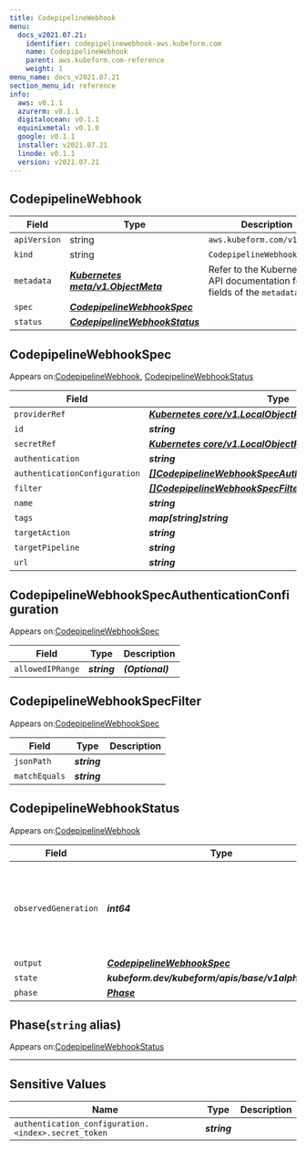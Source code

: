 ```yaml
---
title: CodepipelineWebhook
menu:
  docs_v2021.07.21:
    identifier: codepipelinewebhook-aws.kubeform.com
    name: CodepipelineWebhook
    parent: aws.kubeform.com-reference
    weight: 1
menu_name: docs_v2021.07.21
section_menu_id: reference
info:
  aws: v0.1.1
  azurerm: v0.1.1
  digitalocean: v0.1.1
  equinixmetal: v0.1.0
  google: v0.1.1
  installer: v2021.07.21
  linode: v0.1.1
  version: v2021.07.21
---
```


## CodepipelineWebhook
| Field | Type | Description |
| ------ | ----- | ----------- |
| `apiVersion` | string | `aws.kubeform.com/v1alpha1` |
|    `kind` | string | `CodepipelineWebhook` |
| `metadata` | ***[Kubernetes meta/v1.ObjectMeta](https://v1-18.docs.kubernetes.io/docs/reference/generated/kubernetes-api/v1.18/#objectmeta-v1-meta)***|Refer to the Kubernetes API documentation for the fields of the `metadata` field.|
| `spec` | ***[CodepipelineWebhookSpec](#codepipelinewebhookspec)***||
| `status` | ***[CodepipelineWebhookStatus](#codepipelinewebhookstatus)***||
## CodepipelineWebhookSpec

Appears on:[CodepipelineWebhook](#codepipelinewebhook), [CodepipelineWebhookStatus](#codepipelinewebhookstatus)

| Field | Type | Description |
| ------ | ----- | ----------- |
| `providerRef` | ***[Kubernetes core/v1.LocalObjectReference](https://v1-18.docs.kubernetes.io/docs/reference/generated/kubernetes-api/v1.18/#localobjectreference-v1-core)***||
| `id` | ***string***||
| `secretRef` | ***[Kubernetes core/v1.LocalObjectReference](https://v1-18.docs.kubernetes.io/docs/reference/generated/kubernetes-api/v1.18/#localobjectreference-v1-core)***||
| `authentication` | ***string***||
| `authenticationConfiguration` | ***[[]CodepipelineWebhookSpecAuthenticationConfiguration](#codepipelinewebhookspecauthenticationconfiguration)***| ***(Optional)*** |
| `filter` | ***[[]CodepipelineWebhookSpecFilter](#codepipelinewebhookspecfilter)***||
| `name` | ***string***||
| `tags` | ***map[string]string***| ***(Optional)*** |
| `targetAction` | ***string***||
| `targetPipeline` | ***string***||
| `url` | ***string***| ***(Optional)*** |
## CodepipelineWebhookSpecAuthenticationConfiguration

Appears on:[CodepipelineWebhookSpec](#codepipelinewebhookspec)

| Field | Type | Description |
| ------ | ----- | ----------- |
| `allowedIPRange` | ***string***| ***(Optional)*** |
## CodepipelineWebhookSpecFilter

Appears on:[CodepipelineWebhookSpec](#codepipelinewebhookspec)

| Field | Type | Description |
| ------ | ----- | ----------- |
| `jsonPath` | ***string***||
| `matchEquals` | ***string***||
## CodepipelineWebhookStatus

Appears on:[CodepipelineWebhook](#codepipelinewebhook)

| Field | Type | Description |
| ------ | ----- | ----------- |
| `observedGeneration` | ***int64***| ***(Optional)*** Resource generation, which is updated on mutation by the API Server.|
| `output` | ***[CodepipelineWebhookSpec](#codepipelinewebhookspec)***| ***(Optional)*** |
| `state` | ***kubeform.dev/kubeform/apis/base/v1alpha1.State***| ***(Optional)*** |
| `phase` | ***[Phase](#phase)***| ***(Optional)*** |
## Phase(`string` alias)

Appears on:[CodepipelineWebhookStatus](#codepipelinewebhookstatus)

---
## Sensitive Values
| Name | Type | Description |
|------|------|-------------|
| `authentication_configuration.<index>.secret_token` | ***string*** ||

